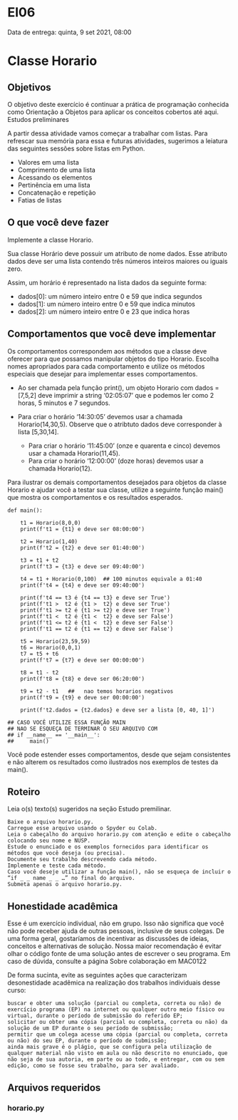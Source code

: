 # EI06
Data de entrega: quinta, 9 set 2021, 08:00

# Classe Horario
## Objetivos

O objetivo deste exercício é continuar a prática de programação conhecida como Orientação a Objetos para aplicar os conceitos cobertos até aqui.
Estudos preliminares

A partir dessa atividade vamos começar a trabalhar com listas. Para refrescar sua memória para essa e futuras atividades, sugerimos a leiatura das seguintes sessões sobre listas em Python.

- Valores em uma lista
- Comprimento de uma lista
- Acessando os elementos
- Pertinência em uma lista
- Concatenação e repetição
- Fatias de listas

## O que você deve fazer

Implemente a classe Horario.

Sua classe Horário deve possuir um atributo de nome dados. Esse atributo dados deve ser uma lista contendo três números inteiros maiores ou iguais zero.

Assim, um horário é representado na lista dados da seguinte forma:

- dados[0]: um número inteiro entre 0 e 59 que indica segundos
- dados[1]: um número inteiro entre 0 e 59 que indica minutos
- dados[2]: um número inteiro entre 0 e 23 que indica horas

## Comportamentos que você deve implementar

Os comportamentos correspondem aos métodos que a classe deve oferecer para que possamos manipular objetos do tipo Horario. Escolha nomes apropriados para cada comportamento e utilize os métodos especiais que desejar para implementar esses comportamentos.

- Ao ser chamada pela função print(), um objeto Horario com dados = [7,5,2] deve imprimir a string ‘02:05:07’ que e podemos ler como 2 horas, 5 minutos e 7 segundos.

- Para criar o horário ‘14:30:05’ devemos usar a chamada Horario(14,30,5). Observe que o atribtuto dados deve corresponder à lista [5,30,14].
    - Para criar o horário ‘11:45:00’ (onze e quarenta e cinco) devemos usar a chamada Horario(11,45).
    - Para criar o horário ‘12:00:00’ (doze horas) devemos usar a chamada Horario(12).

Para ilustrar os demais comportamentos desejados para objetos da classe Horario e ajudar você a testar sua classe, utilize a seguinte função main() que mostra os comportamentos e os resultados esperados.

```
def main():

    t1 = Horario(8,0,0)
    print(f't1 = {t1} e deve ser 08:00:00')

    t2 = Horario(1,40)
    print(f't2 = {t2} e deve ser 01:40:00')

    t3 = t1 + t2
    print(f't3 = {t3} e deve ser 09:40:00')

    t4 = t1 + Horario(0,100)  ## 100 minutos equivale a 01:40
    print(f't4 = {t4} e deve ser 09:40:00') 

    print(f't4 == t3 é {t4 == t3} e deve ser True')
    print(f't1 >  t2 é {t1 >  t2} e deve ser True')
    print(f't1 >= t2 é {t1 >= t2} e deve ser True')
    print(f't1 <  t2 é {t1 <  t2} e deve ser False')
    print(f't1 <= t2 é {t1 <  t2} e deve ser False')
    print(f't1 == t2 é {t1 == t2} e deve ser False')

    t5 = Horario(23,59,59)
    t6 = Horario(0,0,1)
    t7 = t5 + t6
    print(f't7 = {t7} e deve ser 00:00:00')

    t8 = t1 - t2  
    print(f't8 = {t8} e deve ser 06:20:00')

    t9 = t2 - t1   ##   nao temos horarios negativos
    print(f't9 = {t9} e deve ser 00:00:00')

    print(f't2.dados = {t2.dados} e deve ser a lista [0, 40, 1]')

## CASO VOCÊ UTILIZE ESSA FUNÇÃO MAIN 
## NAO SE ESQUEÇA DE TERMINAR O SEU ARQUIVO COM
## if __name__ == '__main__':
##     main()
```

Você pode estender esses comportamentos, desde que sejam consistentes e não alterem os resultados como ilustrados nos exemplos de testes da main().

## Roteiro

Leia o(s) texto(s) sugeridos na seção Estudo premilinar.

    Baixe o arquivo horario.py.
    Carregue esse arquivo usando o Spyder ou Colab.
    Leia o cabeçalho do arquivo horario.py com atenção e edite o cabeçalho colocando seu nome e NUSP.
    Estude o enunciado e os exemplos fornecidos para identificar os métodos que você deseja (ou precisa).
    Documente seu trabalho descrevendo cada método.
    Implemente e teste cada método.
    Caso você deseje utilizar a função main(), não se esqueça de incluir o “if _ _ name _ _ …” no final do arquivo.
    Submeta apenas o arquivo horario.py.

## Honestidade acadêmica

Esse é um exercício individual, não em grupo. Isso não significa que você não pode receber ajuda de outras pessoas, inclusive de seus colegas. De uma forma geral, gostaríamos de incentivar as discussões de ideias, conceitos e alternativas de solução. Nossa maior recomendação é evitar olhar o código fonte de uma solução antes de escrever o seu programa. Em caso de dúvida, consulte a página Sobre colaboração em MAC0122

De forma sucinta, evite as seguintes ações que caracterizam desonestidade acadêmica na realização dos trabalhos individuais desse curso:

    buscar e obter uma solução (parcial ou completa, correta ou não) de exercício programa (EP) na internet ou qualquer outro meio físico ou virtual, durante o período de submissão do referido EP;
    solicitar ou obter uma cópia (parcial ou completa, correta ou não) da solução de um EP durante o seu período de submissão;
    permitir que um colega acesse uma cópia (parcial ou completa, correta ou não) do seu EP, durante o período de submissão;
    ainda mais grave é o plágio, que se configura pela utilização de qualquer material não visto em aula ou não descrito no enunciado, que não seja de sua autoria, em parte ou ao todo, e entregar, com ou sem edição, como se fosse seu trabalho, para ser avaliado.

## Arquivos requeridos
### horario.py